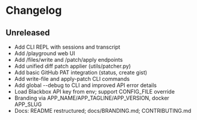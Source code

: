 Changelog
=========

Unreleased
----------
- Add CLI REPL with sessions and transcript
- Add /playground web UI
- Add /files/write and /patch/apply endpoints
- Add unified diff patch applier (utils/patcher.py)
- Add basic GitHub PAT integration (status, create gist)
- Add write-file and apply-patch CLI commands
- Add global --debug to CLI and improved API error details
- Load Blackbox API key from env; support CONFIG_FILE override
- Branding via APP_NAME/APP_TAGLINE/APP_VERSION, docker APP_SLUG
- Docs: README restructured; docs/BRANDING.md; CONTRIBUTING.md

